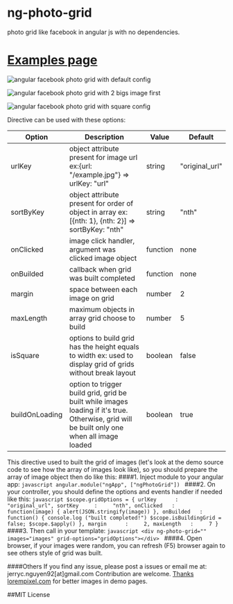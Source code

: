# ng-photo-grid
photo grid like facebook in angular js with no dependencies.

# [Examples page](http://jerryc-nguyen.github.io/ng-photo-grid/)

![angular facebook photo grid with default config](http://jerryc-nguyen.github.io/ng-photo-grid/demo-images/default.png)

![angular facebook photo grid with 2 bigs image first](http://jerryc-nguyen.github.io/ng-photo-grid/demo-images/2bigs.png)

![angular facebook photo grid with square config](http://jerryc-nguyen.github.io/ng-photo-grid/demo-images/square.png)


Directive can be used with these options:

| Option         | Description                                                                                                                                 | Value    | Default        |
|----------------|---------------------------------------------------------------------------------------------------------------------------------------------|----------|----------------|
| urlKey         | object attribute present for image url  ex:{url:  "/example.jpg"} => urlKey: "url"                                                          | string   | "original_url" |
| sortByKey      | object attribute present for order of object in array ex:[{nth: 1}, {nth: 2}] => sortByKey: "nth"                                           | string   | "nth"          |
| onClicked      | image click handler, argument was clicked image object                                                                                      | function | none           |
| onBuilded      | callback when grid was built completed                                                                                                      | function | none           |
| margin         | space between each image on grid                                                                                                            | number   | 2              |
| maxLength      | maximum objects in array grid choose to build                                                                                               | number   | 5              |
| isSquare       | options to build grid has the height equals to width ex: used to display grid of grids without break layout                                 | boolean  | false          |
| buildOnLoading | option to trigger build grid, grid be built while images loading if it's true. Otherwise, grid will be built only one when all image loaded | boolean  | true           |

This directive used to built the grid of images (let's look at the demo source code to see how the array of images look like), so you should prepare the array of image object then do like this:
####1. Inject module to your angular app:
    ```javascript
    angular.module("ngApp", ["ngPhotoGrid"])
    ```
####2. On your controller, you should define the options and events handler if needed like this:
    ```javascript
      $scope.gridOptions = {
        urlKey      :     "original_url",
        sortKey     :     "nth",
        onClicked   :     function(image) {
                            alert(JSON.stringify(image))
                          },
        onBuilded   :     function() {
                            console.log ("built completed!")
                            $scope.isBuildingGrid = false;
                            $scope.$apply()
                          },
        margin      :     2,
        maxLength   :     7
      }
    ```
####3. Then call in your template:
    ```javascript
    <div ng-photo-grid="" images="images" grid-options="gridOptions"></div>
    ```
####4. Open browser, if your images were random, you can refresh (F5) browser again to see others style of grid was built.

####Others
  If you find any issue, please post a issues or email me at: jerryc.nguyen92[at]gmail.com
  Contribution are welcome.
  [Thanks lorempixel.com](http://lorempixel.com) for better images in demo pages.
  
##MIT License

